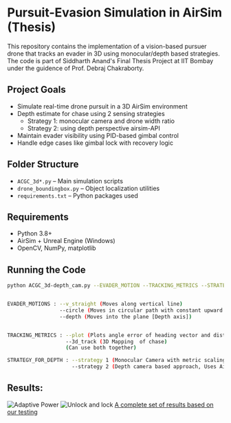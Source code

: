 # Pursuit-Evasion Simulation in AirSim (Thesis)

This repository contains the implementation of a vision-based pursuer drone that tracks an evader in 3D using monocular/depth based strategies. The code is part of Siddharth Anand's Final Thesis Project at IIT Bombay under the guidence of Prof. Debraj Chakraborty.

## Project Goals
- Simulate real-time drone pursuit in a 3D AirSim environment
- Depth estimate for chase using 2 sensing strategies
     - Strategy 1: monocular camera and drone width ratio
     - Strategy 2: using depth perspective airsim-API
- Maintain evader visibility using PID-based gimbal control
- Handle edge cases like gimbal lock with recovery logic

## Folder Structure
- `ACGC_3d*.py` – Main simulation scripts
- `drone_boundingbox.py` – Object localization utilities
- `requirements.txt` – Python packages used

## Requirements
- Python 3.8+
- AirSim + Unreal Engine (Windows)
- OpenCV, NumPy, matplotlib

## Running the Code
```bash
python ACGC_3d-depth_cam.py --EVADER_MOTION --TRACKING_METRICS --STRATEGY_FOR_DEPTH


EVADER_MOTIONS : --v_straight (Moves along vertical line) 
                 --circle (Moves in circular path with constant upward velocity [Spiral])
                 --depth (Moves into the plane [Depth axis])


TRACKING_METRICS : --plot (Plots angle error of heading vector and distance between evader and persuer)
                   --3d_track (3D Mapping  of chase)
                   (Can use both together)

STRATEGY_FOR_DEPTH : --strategy 1 (Monocular Camera with metric scaling based approach)
                     --strategy 2 (Depth camera based approach, Uses Airsim depth perspective API) [DEFAULT]
```
## Results:
![Adaptive Power](https://i.ibb.co/LyyTLpF/Depth-Chase-with-Adaptive-Power.gif)
![Unlock and lock](Upward_chase_with_adaptive_unlock.gif)
[A complete set of results based on our testing](https://drive.google.com/drive/folders/1tLV9xlbz8-AYGCpOn-BDob6NQro1LIBr)
